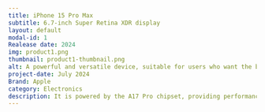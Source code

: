 ```yaml
---
title: iPhone 15 Pro Max
subtitle: 6.7-inch Super Retina XDR display
layout: default
modal-id: 1
Realease date: 2024
img: product1.png
thumbnail: product1-thumbnail.png
alt: A powerful and versatile device, suitable for users who want the best in technology
project-date: July 2024
Brand: Apple
category: Electronics
description: It is powered by the A17 Pro chipset, providing performance on par with high-end PCs, especially beneficial for mobile gaming and multitasking.
---
```

